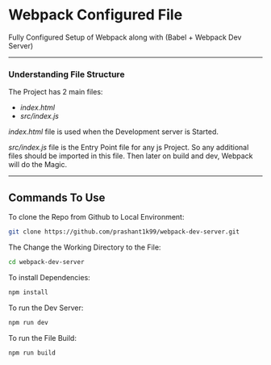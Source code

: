 # Webpack Configured File
Fully Configured Setup of Webpack along with (Babel + Webpack Dev Server)

***

### Understanding File Structure

The Project has 2 main files:
  - *index.html*
  - *src/index.js*

*index.html* file is used when the Development server is Started.

*src/index.js* file is the Entry Point file for any js Project. So any additional files should be imported in this file. Then later on build and dev, Webpack will do the Magic.
***
## Commands To Use

To clone the Repo from Github to Local Environment:
```sh
git clone https://github.com/prashant1k99/webpack-dev-server.git
```
The Change the Working Directory to the File:
```sh
cd webpack-dev-server
```
To install Dependencies:
```sh
npm install
```

To run the Dev Server:
```sh
npm run dev
```

To run the File Build:
```sh
npm run build
```